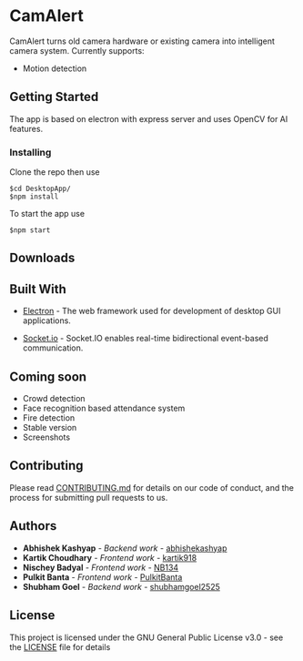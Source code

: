 # CamAlert

CamAlert turns old camera hardware or existing camera into intelligent camera system. Currently supports:
* Motion detection

## Getting Started

The app is based on electron with express server and uses OpenCV for AI features.

### Installing

Clone the repo then use

```
$cd DesktopApp/
$npm install
```

To start the app use

```
$npm start
```

<!-- ## Screenshots -->

<!-- ![Homepage](screenshots/red5.png "Landing page") -->
<!-- ![Playlist](screenshots/yellow5.png "Playlist page") -->
<!-- ![NowPlaying](screenshots/pink5.png "Now playing") -->

## Downloads
<!-- * [Releases](https://github.com/abhishekashyap/YoutubeMusic/releases) -->

## Built With

* [Electron](https://electronjs.org) - The web framework used for development of desktop GUI applications.

* [Socket.io](https://socket.io) - Socket.IO enables real-time bidirectional event-based communication.

## Coming soon

* Crowd detection
* Face recognition based attendance system
* Fire detection
* Stable version
* Screenshots

## Contributing

Please read [CONTRIBUTING.md](CONTRIBUTING.md) for details on our code of conduct, and the process for submitting pull requests to us.

## Authors

* **Abhishek Kashyap** - *Backend work* - [abhishekashyap](https://github.com/abhishekashyap)
* **Kartik Choudhary** - *Frontend work* - [kartik918](https://github.com/kartik918)
* **Nischey Badyal** - *Frontend work* - [NB134](https://github.com/NB134)
* **Pulkit Banta** - *Frontend work* - [PulkitBanta](https://github.com/PulkitBanta)
* **Shubham Goel** - *Backend work* - [shubhamgoel2525](https://github.com/shubhamgoel2525)

## License

This project is licensed under the GNU General Public License v3.0 - see the [LICENSE](LICENSE) file for details